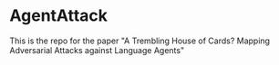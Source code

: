 # AgentAttack

This is the repo for the paper "A Trembling House of Cards? Mapping Adversarial Attacks against Language Agents"
